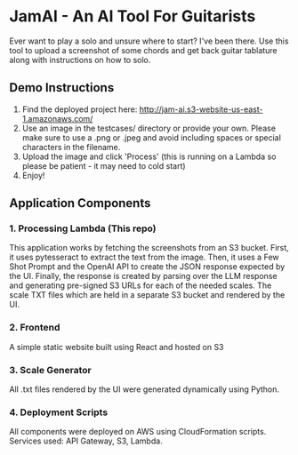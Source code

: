 # JamAI - An AI Tool For Guitarists
Ever want to play a solo and unsure where to start? I've been there. Use this tool to upload a screenshot of some chords and get back guitar tablature along with instructions on how to solo.
## Demo Instructions
1. Find the deployed project here: http://jam-ai.s3-website-us-east-1.amazonaws.com/
2. Use an image in the testcases/ directory or provide your own. Please make sure to use a .png or .jpeg and avoid including spaces or special characters in the filename.
3. Upload the image and click 'Process' (this is running on a Lambda so please be patient - it may need to cold start)
4. Enjoy!

## Application Components
### 1. Processing Lambda (This repo)
This application works by fetching the screenshots from an S3 bucket. First, it uses pytesseract to extract the text from the image. Then, it uses a Few Shot Prompt and the OpenAI API to create the JSON response expected by the UI. Finally, the response is created by parsing over the LLM response and generating pre-signed S3 URLs for each of the needed scales. The scale TXT files which are held in a separate S3 bucket and rendered by the UI.
### 2. Frontend
A simple static website built using React and hosted on S3
### 3. Scale Generator
All .txt files rendered by the UI were generated dynamically using Python.
### 4. Deployment Scripts
All components were deployed on AWS using CloudFormation scripts. Services used: API Gateway, S3, Lambda. 